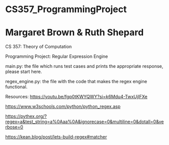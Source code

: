 # CS357_ProgrammingProject
# Margaret Brown & Ruth Shepard
CS 357: Theory of Computation

Programming Project: Regular Expression Engine

main.py: the file which runs test cases and prints the appropriate response, please start here.

regex_engine.py: the file with the code that makes the regex engine functional.




Resources: 
https://youtu.be/fgp0tKWYQWY?si=k6Mdu4-TwxUjIFXe

https://www.w3schools.com/python/python_regex.asp

https://pythex.org/?regex=a&test_string=a%0Aaa%0A&ignorecase=0&multiline=0&dotall=0&verbose=0

https://kean.blog/post/lets-build-regex#matcher
